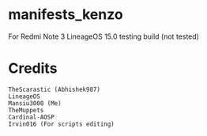 # manifests_kenzo
For Redmi Note 3 LineageOS 15.0 testing build (not tested) 

# Credits
```
TheScarastic (Abhishek987)
LineageOS
Mansiu3000 (Me)
TheMuppets
Cardinal-AOSP
Irvin016 (For scripts editing)
```
